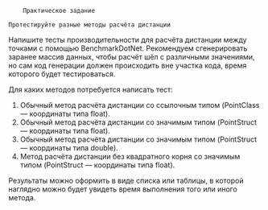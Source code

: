 		Практическое задание

	Протестируйте разные методы расчёта дистанции
Напишите тесты производительности для расчёта дистанции между 
точками с помощью BenchmarkDotNet. Рекомендуем сгенерировать 
заранее массив данных, чтобы расчёт шёл с различными значениями, 
но сам код генерации должен происходить вне участка кода, время 
которого будет тестироваться.

Для каких методов потребуется написать тест:
1.	Обычный метод расчёта дистанции со ссылочным типом (PointClass — координаты типа float).
2.	Обычный метод расчёта дистанции со значимым типом (PointStruct — координаты типа float).
3.	Обычный метод расчёта дистанции со значимым типом (PointStruct — координаты типа double).
4.	Метод расчёта дистанции без квадратного корня со значимым типом (PointStruct — координаты типа float).

Результаты можно оформить в виде списка или таблицы, в которой 
наглядно можно будет увидеть время выполнения того или иного метода.

